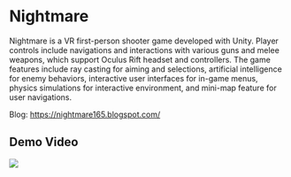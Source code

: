 # Nightmare

Nightmare is a VR first-person shooter game developed with Unity. Player controls include navigations and interactions with various guns and melee weapons, which support Oculus Rift headset and controllers. The game features include ray casting for aiming and selections, artificial intelligence for enemy behaviors, interactive user interfaces for in-game menus, physics simulations for interactive environment, and mini-map feature for user navigations.

Blog: https://nightmare165.blogspot.com/

## Demo Video 
[![](https://img.youtube.com/vi/wnRvw9Frq2o/0.jpg)](https://www.youtube.com/watch?v=wnRvw9Frq2o)
